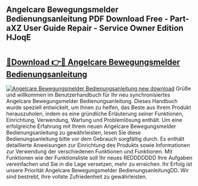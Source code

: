 ## Angelcare Bewegungsmelder Bedienungsanleitung PDF Download Free - Part-aXZ User Guide Repair - Service Owner Edition HJoqE

# <h2><a href="http://df19z8e.blite.top/?on=Angelcare+Bewegungsmelder+Bedienungsanleitung">🔗Download 👉🔴 Angelcare Bewegungsmelder Bedienungsanleitung</a></h2>

[![Angelcare Bewegungsmelder Bedienungsanleitung new download](https://i.imgur.com/lujVjoI.png)](http://df19z8e.blite.top/?on=Angelcare+Bewegungsmelder+Bedienungsanleitung)
Grüße und willkommen im Benutzerhandbuch für Ihr neu synchronisiertes Angelcare Bewegungsmelder Bedienungsanleitung. Dieses Handbuch wurde speziell entwickelt, um Ihnen zu helfen, das Beste aus Ihrem Produkt herauszuholen, indem es eine gründliche Erläuterung seiner Funktionen, Einrichtung, Verwendung, Wartung und Problemlösung enthält. Um eine erfolgreiche Erfahrung mit Ihrem neuen Angelcare Bewegungsmelder Bedienungsanleitung zu gewährleisten, lesen Sie diese Bedienungsanleitung bitte vor dem Gebrauch sorgfältig durch. Es enthält detaillierte Anweisungen zur Einrichtung des Produkts sowie Informationen zur Verwendung der verschiedenen Funktionen und Funktionen. Mit Funktionen wie der Funktionsliste soll Ihr neues REDDDDDDD Ihre Aufgaben vereinfachen und Sie in die Lage versetzen, mehr zu erreichen. Ihr Erfolg ist unsere Priorität Angelcare Bewegungsmelder BedienungsanleitungDD. Wir sind bestrebt, Ihre vollste Zufriedenheit zu gewährleisten.
